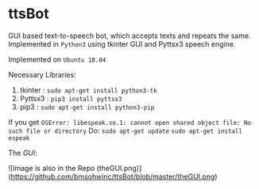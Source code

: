 # ttsBot
GUI based text-to-speech bot, which accepts texts and repeats the same. Implemented in `Python3` using tkinter GUI and Pyttsx3 speech engine.

Implemented on `Ubuntu 18.04`

Necessary Libraries:
1. tkinter   :   `sudo apt-get install python3-tk`
2. Pyttsx3   :   `pip3 install pyttsx3`
3. pip3      :   `sudo apt-get install python3-pip`

If you get 
`OSError: libespeak.so.1: cannot open shared object file: No such file or directory`
Do:
  `sudo apt-get update`
  `sudo apt-get install espeak`

The *GUI*:

![Image is also in the Repo (theGUI.png)] (https://github.com/bmsohwinc/ttsBot/blob/master/theGUI.png)
